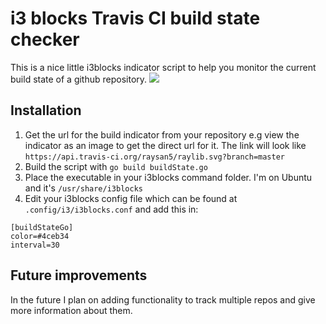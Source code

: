 # i3 blocks Travis CI build state checker

This is a nice little i3blocks indicator script to help you monitor the current build state of a github repository.
![](passingCheck.png)
## Installation

1. Get the url for the build indicator from your repository e.g view the indicator as an image to get the direct url for it. The link will look like `https://api.travis-ci.org/raysan5/raylib.svg?branch=master`
2. Build the script with `go build buildState.go`
3. Place the executable in your i3blocks command folder. I'm on Ubuntu and it's `/usr/share/i3blocks`
4. Edit your i3blocks config file which can be found at `.config/i3/i3blocks.conf` and add this in: 
````
[buildStateGo]
color=#4ceb34
interval=30
````

## Future improvements

In the future I plan on adding functionality to track multiple repos and give more information about them.

